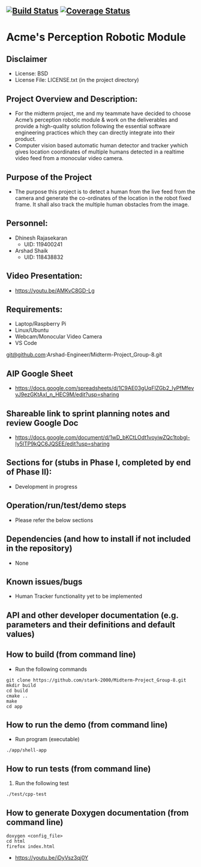 [![Build Status](https://github.com/Arshad-Engineer/Midterm-Project_Group-8/actions/workflows/build_and_coveralls.yml/badge.svg)](https://github.com/Arshad-Engineer/Midterm-Project_Group-8/actions/workflows/build_and_coveralls.yml)
[![Coverage Status](https://coveralls.io/repos/github/Arshad-Engineer/Midterm-Project_Group-8/badge.svg?branch=master)](https://coveralls.io/github/Arshad-Engineer/Midterm-Project_Group-8?branch=master)
---

# Acme's Perception Robotic Module

## Disclaimer
 - License: BSD 
 - License File: LICENSE.txt (in the project directory)
   
## Project Overview and Description:
 - For the midterm project, me and my teammate have decided to choose Acme’s perception robotic module & work on the deliverables and provide a high-quality solution following the essential software engineering practices which they can directly integrate into their product.
 - Computer vision based automatic human detector and tracker ywhich gives location coordinates of multiple humans detected in a realtime video feed from a monocular video camera.
 
## Purpose of the Project
 - The purpose this project is to detect a human from the live feed from the camera and generate the co-ordinates of the location in the robot fixed frame. It shall also track the multiple human obstacles from the image.
 
## Personnel:
 - Dhinesh Rajasekaran 
    - UID: 119400241
 - Arshad Shaik
    - UID: 118438832
 
## Video Presentation:
 - https://youtu.be/AMKvC8GD-Lg

## Requirements: 
 - Laptop/Raspberry Pi
 - Linux/Ubuntu
 - Webcam/Monocular Video Camera
 - VS Code
 
 git@github.com:Arshad-Engineer/Midterm-Project_Group-8.git
 
## AIP Google Sheet
 - https://docs.google.com/spreadsheets/d/1C9AE03gUqFlZGb2_IyPfMfevvJ9ezGKtAxI_n_HEC9M/edit?usp=sharing

## Shareable link to sprint planning notes and review Google Doc
 - https://docs.google.com/document/d/1wD_bKCtLOdt1voyiwZQc1tobgl-Iy5lTP9kQC6JQSEE/edit?usp=sharing

## Sections for (stubs in Phase I, completed by end of Phase II):
 - Development in progress

## Operation/run/test/demo steps
 - Please refer the below sections
 
## Dependencies (and how to install if not included in the repository)
 - None

## Known issues/bugs
 - Human Tracker functionality yet to be implemented

## API and other developer documentation (e.g. parameters and their definitions and default values) 

## How to build (from command line)
 - Run the following commands
```
git clone https://github.com/stark-2000/Midterm-Project_Group-8.git
mkdir build
cd build
cmake ..
make
cd app
```
## How to run the demo (from command line)
 - Run program (executable)
```
./app/shell-app
```

## How to run tests (from command line)
1. Run the following test
```
./test/cpp-test
```
## How to generate Doxygen documentation (from command line)
```
doxygen <config_file>
cd html
firefox index.html
```
 
- https://youtu.be/iDyVsz3qj0Y
